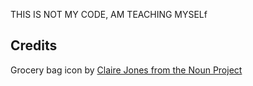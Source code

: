 THIS IS NOT MY CODE, AM TEACHING MYSELf



## Credits

Grocery bag icon by [Claire Jones from the Noun Project](https://thenounproject.com/hivernoir)
